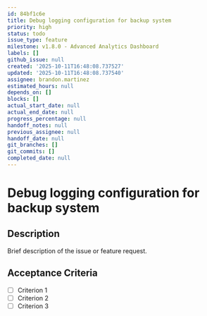 ```yaml
---
id: 84bf1c6e
title: Debug logging configuration for backup system
priority: high
status: todo
issue_type: feature
milestone: v1.8.0 - Advanced Analytics Dashboard
labels: []
github_issue: null
created: '2025-10-11T16:48:08.737527'
updated: '2025-10-11T16:48:08.737540'
assignee: brandon.martinez
estimated_hours: null
depends_on: []
blocks: []
actual_start_date: null
actual_end_date: null
progress_percentage: null
handoff_notes: null
previous_assignee: null
handoff_date: null
git_branches: []
git_commits: []
completed_date: null
---
```


# Debug logging configuration for backup system

## Description

Brief description of the issue or feature request.

## Acceptance Criteria

- [ ] Criterion 1
- [ ] Criterion 2
- [ ] Criterion 3